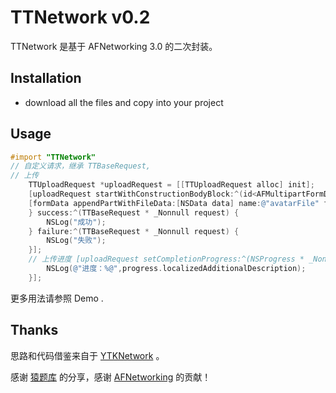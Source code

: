 # TTNetwork v0.2
TTNetwork 是基于 AFNetworking 3.0 的二次封装。


## Installation

- download all the files and copy into your project

## Usage

```objective-c 
#import "TTNetwork"
// 自定义请求，继承 TTBaseRequest,
// 上传
    TTUploadRequest *uploadRequest = [[TTUploadRequest alloc] init];
    [uploadRequest startWithConstructionBodyBlock:^(id<AFMultipartFormData>  _Nonnull formData) {
    [formData appendPartWithFileData:[NSData data] name:@"avatarFile" fileName:@"avatar.jpg" mimeType:@"image/png"]; 
    } success:^(TTBaseRequest * _Nonnull request) { 
    	NSLog("成功");  
    } failure:^(TTBaseRequest * _Nonnull request) { 
    	NSLog("失败");   
    }];
    // 上传进度 [uploadRequest setCompletionProgress:^(NSProgress * _Nonnull progress) {
        NSLog(@"进度：%@",progress.localizedAdditionalDescription);
    }];
```

更多用法请参照 Demo .



## Thanks 


思路和代码借鉴来自于 [YTKNetwork](https://github.com/yuantiku/YTKNetwork) 。

感谢 [猿题库](https://github.com/yuantiku) 的分享，感谢 [AFNetworking](https://github.com/AFNetworking/AFNetworking) 的贡献！